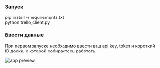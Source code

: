 ### Запуск
pip install -r requirements.txt  
python trello_client.py

### Ввести данные
При первом запуске необходимо ввести ваш api key, token и короткий ID доски,
с которой собираетесь работать.

![app preview](https://i.imgur.com/tFoQKh9.gif)
